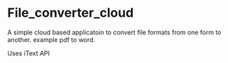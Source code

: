 # File_converter_cloud

A simple cloud based applicatoin to convert file formats from one form to another. example pdf to word. 

Uses iText API
